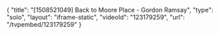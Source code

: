 {
    "title": "[1508521049] Back to Moore Place - Gordon Ramsay",
    "type": "solo",
    "layout": "iframe-static",
    "videoId": "123179259",
    "url": "\/tvpembed\/123179259"
}